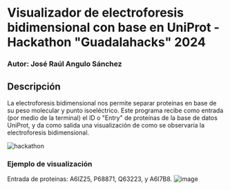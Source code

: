 # Visualizador de electroforesis bidimensional con base en UniProt - Hackathon "Guadalahacks" 2024
### Autor: José Raúl Angulo Sánchez
## Descripción
La electroforesis bidimensional nos permite separar proteínas en base de su peso molecular y punto isoeléctrico. Este programa recibe como entrada (por medio de la terminal) el ID o "Entry" de proteínas de la base de datos UniProt, y da como salida una visualización de como se observaría la electroforesis bidimensional.

![hackathon](https://github.com/A01638469/SDS_PAGE_2D_hackathon/assets/88745691/15cf7c9d-466d-4f5d-9dc3-f29c93bd45d2)

### Ejemplo de visualización
Entrada de proteinas: A6IZ25, P68871, Q63223, y A6I7B8.
![image](https://github.com/A01638469/SDS_PAGE_2D_hackathon/assets/88745691/05333422-0c2f-4c3c-bafc-3415a5484ab1)
